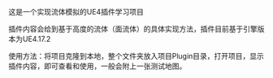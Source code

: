 这是一个实现流体模拟的UE4插件学习项目

插件内容会给到基于高度的流体（面流体）的具体实现方法，插件目前基于引擎版本为UE4.17.2

使用方法：将项目克隆到本地，整个文件夹放入项目Plugin目录，打开项目，显示插件内容，即可查看和使用，一般会附上一张测试地图。
